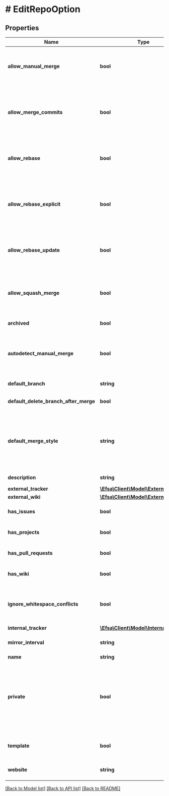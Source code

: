 # # EditRepoOption

## Properties

Name | Type | Description | Notes
------------ | ------------- | ------------- | -------------
**allow_manual_merge** | **bool** | either &#x60;true&#x60; to allow mark pr as merged manually, or &#x60;false&#x60; to prevent it. &#x60;has_pull_requests&#x60; must be &#x60;true&#x60;. | [optional]
**allow_merge_commits** | **bool** | either &#x60;true&#x60; to allow merging pull requests with a merge commit, or &#x60;false&#x60; to prevent merging pull requests with merge commits. &#x60;has_pull_requests&#x60; must be &#x60;true&#x60;. | [optional]
**allow_rebase** | **bool** | either &#x60;true&#x60; to allow rebase-merging pull requests, or &#x60;false&#x60; to prevent rebase-merging. &#x60;has_pull_requests&#x60; must be &#x60;true&#x60;. | [optional]
**allow_rebase_explicit** | **bool** | either &#x60;true&#x60; to allow rebase with explicit merge commits (--no-ff), or &#x60;false&#x60; to prevent rebase with explicit merge commits. &#x60;has_pull_requests&#x60; must be &#x60;true&#x60;. | [optional]
**allow_rebase_update** | **bool** | either &#x60;true&#x60; to allow updating pull request branch by rebase, or &#x60;false&#x60; to prevent it. &#x60;has_pull_requests&#x60; must be &#x60;true&#x60;. | [optional]
**allow_squash_merge** | **bool** | either &#x60;true&#x60; to allow squash-merging pull requests, or &#x60;false&#x60; to prevent squash-merging. &#x60;has_pull_requests&#x60; must be &#x60;true&#x60;. | [optional]
**archived** | **bool** | set to &#x60;true&#x60; to archive this repository. | [optional]
**autodetect_manual_merge** | **bool** | either &#x60;true&#x60; to enable AutodetectManualMerge, or &#x60;false&#x60; to prevent it. &#x60;has_pull_requests&#x60; must be &#x60;true&#x60;, Note: In some special cases, misjudgments can occur. | [optional]
**default_branch** | **string** | sets the default branch for this repository. | [optional]
**default_delete_branch_after_merge** | **bool** | set to &#x60;true&#x60; to delete pr branch after merge by default | [optional]
**default_merge_style** | **string** | set to a merge style to be used by this repository: \&quot;merge\&quot;, \&quot;rebase\&quot;, \&quot;rebase-merge\&quot;, or \&quot;squash\&quot;. &#x60;has_pull_requests&#x60; must be &#x60;true&#x60;. | [optional]
**description** | **string** | a short description of the repository. | [optional]
**external_tracker** | [**\Efsa\Client\Model\ExternalTracker**](ExternalTracker.md) |  | [optional]
**external_wiki** | [**\Efsa\Client\Model\ExternalWiki**](ExternalWiki.md) |  | [optional]
**has_issues** | **bool** | either &#x60;true&#x60; to enable issues for this repository or &#x60;false&#x60; to disable them. | [optional]
**has_projects** | **bool** | either &#x60;true&#x60; to enable project unit, or &#x60;false&#x60; to disable them. | [optional]
**has_pull_requests** | **bool** | either &#x60;true&#x60; to allow pull requests, or &#x60;false&#x60; to prevent pull request. | [optional]
**has_wiki** | **bool** | either &#x60;true&#x60; to enable the wiki for this repository or &#x60;false&#x60; to disable it. | [optional]
**ignore_whitespace_conflicts** | **bool** | either &#x60;true&#x60; to ignore whitespace for conflicts, or &#x60;false&#x60; to not ignore whitespace. &#x60;has_pull_requests&#x60; must be &#x60;true&#x60;. | [optional]
**internal_tracker** | [**\Efsa\Client\Model\InternalTracker**](InternalTracker.md) |  | [optional]
**mirror_interval** | **string** | set to a string like &#x60;8h30m0s&#x60; to set the mirror interval time | [optional]
**name** | **string** | name of the repository | [optional]
**private** | **bool** | either &#x60;true&#x60; to make the repository private or &#x60;false&#x60; to make it public. Note: you will get a 422 error if the organization restricts changing repository visibility to organization owners and a non-owner tries to change the value of private. | [optional]
**template** | **bool** | either &#x60;true&#x60; to make this repository a template or &#x60;false&#x60; to make it a normal repository | [optional]
**website** | **string** | a URL with more information about the repository. | [optional]

[[Back to Model list]](../../README.md#models) [[Back to API list]](../../README.md#endpoints) [[Back to README]](../../README.md)
